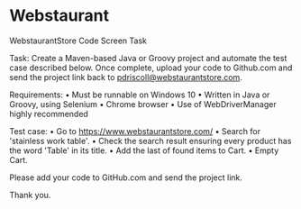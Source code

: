 # Webstaurant
WebstaurantStore Code Screen Task

Task:
Create a Maven-based Java or Groovy project and automate the test case described below. Once complete, upload your code to Github.com and send the project link back to pdriscoll@webstaurantstore.com.

Requirements:
	•	Must be runnable on Windows 10
	•	Written in Java or Groovy, using Selenium
	•	Chrome browser
	•	Use of WebDriverManager highly recommended

Test case:
	•	Go to https://www.webstaurantstore.com/
	•	Search for 'stainless work table'.
	•	Check the search result ensuring every product has the word 'Table' in its title.
	•	Add the last of found items to Cart.
	•	Empty Cart.

Please add your code to GitHub.com and send the project link.

Thank you.


